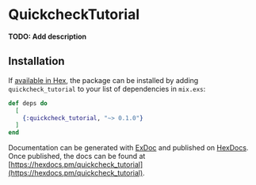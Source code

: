 # QuickcheckTutorial

**TODO: Add description**

## Installation

If [available in Hex](https://hex.pm/docs/publish), the package can be installed
by adding `quickcheck_tutorial` to your list of dependencies in `mix.exs`:

```elixir
def deps do
  [
    {:quickcheck_tutorial, "~> 0.1.0"}
  ]
end
```

Documentation can be generated with [ExDoc](https://github.com/elixir-lang/ex_doc)
and published on [HexDocs](https://hexdocs.pm). Once published, the docs can
be found at [https://hexdocs.pm/quickcheck_tutorial](https://hexdocs.pm/quickcheck_tutorial).

